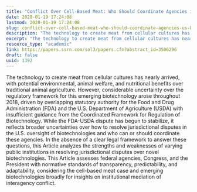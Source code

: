 ```yaml
---
title: "Conflict Over Cell-Based Meat: Who Should Coordinate Agencies in U.S. Biotechnology Regulation?"
date: 2020-01-19 17:24:08
lastmod: 2020-01-19 17:24:08
slug: conflict-over-cell-based-meat-who-should-coordinate-agencies-us-biotechnology-regulation
description: "The technology to create meat from cellular cultures has nearly arrived, with potential environmental, animal welfare, and nutritional benefits over traditional animal agriculture. However, considerable uncertainty over the regulatory framework for this emerging biotechnology arose throughout 2018, driven by overlapping statutory authority for the Food and Drug Administration (FDA) and the U.S. Department of Agriculture (USDA) with insufficient guidance from the Coordinated Framework for Regulation of Biotechnology."
excerpt: "The technology to create meat from cellular cultures has nearly arrived, with potential environmental, animal welfare, and nutritional benefits over traditional animal agriculture. However, considerable uncertainty over the regulatory framework for this emerging biotechnology arose throughout 2018, driven by overlapping statutory authority for the Food and Drug Administration (FDA) and the U.S. Department of Agriculture (USDA) with insufficient guidance from the Coordinated Framework for Regulation of Biotechnology."
resource_type: "academic"
link: https://papers.ssrn.com/sol3/papers.cfm?abstract_id=3506296
draft: false
uuid: 1392
---
```

The technology to create meat from cellular cultures has nearly arrived,
with potential environmental, animal welfare, and nutritional benefits
over traditional animal agriculture. However, considerable uncertainty
over the regulatory framework for this emerging biotechnology arose
throughout 2018, driven by overlapping statutory authority for the Food
and Drug Administration (FDA) and the U.S. Department of Agriculture
(USDA) with insufficient guidance from the Coordinated Framework for
Regulation of Biotechnology. While the FDA-USDA dispute has begun to
stabilize, it reflects broader uncertainties over how to resolve
jurisdictional disputes in the U.S. oversight of biotechnologies and who
can or should coordinate these agencies. In the absence of a clear legal
framework to answer these questions, this Article analyzes the strengths
and weaknesses of varying public institutions in resolving
jurisdictional disputes over novel biotechnologies. This Article
assesses federal agencies, Congress, and the President with normative
standards of transparency, predictability, and adaptability, considering
the cell-based meat case and emerging biotechnologies broadly for
insights on institutional mediation of interagency conflict.
